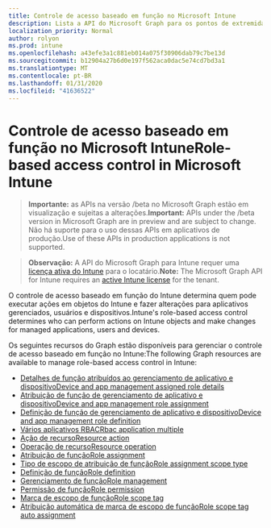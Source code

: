 ```yaml
---
title: Controle de acesso baseado em função no Microsoft Intune
description: Lista a API do Microsoft Graph para os pontos de extremidade do Intune (REST) que definem e gerenciam o controle de acesso baseado em função (RBAC) para uma organização de locatário.
localization_priority: Normal
author: rolyon
ms.prod: intune
ms.openlocfilehash: a43efe3a1c881eb014a075f30906dab79c7be13d
ms.sourcegitcommit: b12904a27b6d0e197f562aca0dac5e74cd7bd3a1
ms.translationtype: MT
ms.contentlocale: pt-BR
ms.lasthandoff: 01/31/2020
ms.locfileid: "41636522"
---
```

# <a name="role-based-access-control-in-microsoft-intune"></a><span data-ttu-id="a6878-103">Controle de acesso baseado em função no Microsoft Intune</span><span class="sxs-lookup"><span data-stu-id="a6878-103">Role-based access control in Microsoft Intune</span></span>

> <span data-ttu-id="a6878-104">**Importante:** as APIs na versão /beta no Microsoft Graph estão em visualização e sujeitas a alterações.</span><span class="sxs-lookup"><span data-stu-id="a6878-104">**Important:** APIs under the /beta version in Microsoft Graph are in preview and are subject to change.</span></span> <span data-ttu-id="a6878-105">Não há suporte para o uso dessas APIs em aplicativos de produção.</span><span class="sxs-lookup"><span data-stu-id="a6878-105">Use of these APIs in production applications is not supported.</span></span>

> <span data-ttu-id="a6878-106">**Observação:** A API do Microsoft Graph para Intune requer uma [licença ativa do Intune](https://go.microsoft.com/fwlink/?linkid=839381) para o locatário.</span><span class="sxs-lookup"><span data-stu-id="a6878-106">**Note:** The Microsoft Graph API for Intune requires an [active Intune license](https://go.microsoft.com/fwlink/?linkid=839381) for the tenant.</span></span>

<span data-ttu-id="a6878-107">O controle de acesso baseado em função do Intune determina quem pode executar ações em objetos do Intune e fazer alterações para aplicativos gerenciados, usuários e dispositivos.</span><span class="sxs-lookup"><span data-stu-id="a6878-107">Intune's role-based access control determines who can perform actions on Intune objects and make changes for managed applications, users and devices.</span></span>   

<span data-ttu-id="a6878-108">Os seguintes recursos do Graph estão disponíveis para gerenciar o controle de acesso baseado em função no Intune:</span><span class="sxs-lookup"><span data-stu-id="a6878-108">The following Graph resources are available to manage role-based access control in Intune:</span></span>

- [<span data-ttu-id="a6878-109">Detalhes de função atribuídos ao gerenciamento de aplicativo e dispositivo</span><span class="sxs-lookup"><span data-stu-id="a6878-109">Device and app management assigned role details</span></span>](intune-rbac-deviceandappmanagementassignedroledetails.md)
- [<span data-ttu-id="a6878-110">Atribuição de função de gerenciamento de aplicativo e dispositivo</span><span class="sxs-lookup"><span data-stu-id="a6878-110">Device and app management role assignment</span></span>](intune-rbac-deviceandappmanagementroleassignment.md)
- [<span data-ttu-id="a6878-111">Definição de função de gerenciamento de aplicativo e dispositivo</span><span class="sxs-lookup"><span data-stu-id="a6878-111">Device and app management role definition</span></span>](intune-rbac-deviceandappmanagementroledefinition.md)
- [<span data-ttu-id="a6878-112">Vários aplicativos RBAC</span><span class="sxs-lookup"><span data-stu-id="a6878-112">Rbac application multiple</span></span>](intune-rbac-rbacapplicationmultiple.md)
- [<span data-ttu-id="a6878-113">Ação de recurso</span><span class="sxs-lookup"><span data-stu-id="a6878-113">Resource action</span></span>](intune-rbac-resourceaction.md)
- [<span data-ttu-id="a6878-114">Operação de recurso</span><span class="sxs-lookup"><span data-stu-id="a6878-114">Resource operation</span></span>](intune-rbac-resourceoperation.md)
- [<span data-ttu-id="a6878-115">Atribuição de função</span><span class="sxs-lookup"><span data-stu-id="a6878-115">Role assignment</span></span>](intune-rbac-roleassignment.md)
- [<span data-ttu-id="a6878-116">Tipo de escopo de atribuição de função</span><span class="sxs-lookup"><span data-stu-id="a6878-116">Role assignment scope type</span></span>](intune-rbac-roleassignmentscopetype.md)
- [<span data-ttu-id="a6878-117">Definição de função</span><span class="sxs-lookup"><span data-stu-id="a6878-117">Role definition</span></span>](intune-rbac-roledefinition.md)
- [<span data-ttu-id="a6878-118">Gerenciamento de função</span><span class="sxs-lookup"><span data-stu-id="a6878-118">Role management</span></span>](intune-rbac-rolemanagement.md)
- [<span data-ttu-id="a6878-119">Permissão de função</span><span class="sxs-lookup"><span data-stu-id="a6878-119">Role permission</span></span>](intune-rbac-rolepermission.md)
- [<span data-ttu-id="a6878-120">Marca de escopo de função</span><span class="sxs-lookup"><span data-stu-id="a6878-120">Role scope tag</span></span>](intune-rbac-rolescopetag.md)
- [<span data-ttu-id="a6878-121">Atribuição automática de marca de escopo de função</span><span class="sxs-lookup"><span data-stu-id="a6878-121">Role scope tag auto assignment</span></span>](intune-rbac-rolescopetagautoassignment.md)
